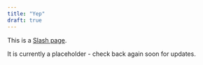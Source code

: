 ```yaml
---
title: "Yep"
draft: true
---
```


This is a [Slash page](https://slashpages.net/#yep).

It is currently a placeholder - check back again soon for updates.
